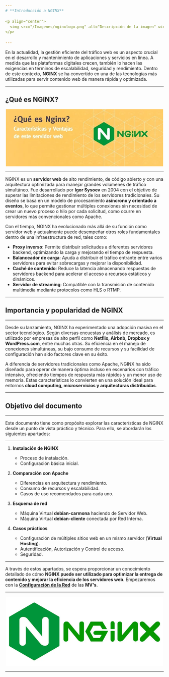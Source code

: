 ```yaml
---
# **Introducción a NGINX**  

<p align="center">
  <img src="/Imagenes/nginxlogo.png" alt="Descripción de la imagen" width="500"/>
</p> 

---
```

En la actualidad, la gestión eficiente del tráfico web es un aspecto crucial en el desarrollo y mantenimiento de aplicaciones y servicios en línea. A medida que las plataformas digitales crecen, también lo hacen las exigencias en términos de escalabilidad, seguridad y rendimiento. Dentro de este contexto, **NGINX** se ha convertido en una de las tecnologías más utilizadas para servir contenido web de manera rápida y optimizada.

---
## **¿Qué es NGINX?**  

<p align="center">
  <img src="/Imagenes/nginx2.jpg" alt="Descripción de la imagen" width="500"/>
</p> 

---
NGINX es un **servidor web** de alto rendimiento, de código abierto y con una arquitectura optimizada para manejar grandes volúmenes de tráfico simultáneo. Fue desarrollado por **Igor Sysoev** en 2004 con el objetivo de superar las limitaciones de rendimiento de los servidores tradicionales. Su diseño se basa en un modelo de procesamiento **asíncrono y orientado a eventos**, lo que permite gestionar múltiples conexiones sin necesidad de crear un nuevo proceso o hilo por cada solicitud, como ocurre en servidores más convencionales como Apache.  

Con el tiempo, NGINX ha evolucionado más allá de su función como servidor web y actualmente puede desempeñar otros roles fundamentales dentro de una infraestructura de red, tales como:  

- **Proxy inverso**: Permite distribuir solicitudes a diferentes servidores backend, optimizando la carga y mejorando el tiempo de respuesta.  
- **Balanceador de carga**: Ayuda a distribuir el tráfico entrante entre varios servidores para evitar sobrecargas y mejorar la disponibilidad.  
- **Caché de contenido**: Reduce la latencia almacenando respuestas de servidores backend para acelerar el acceso a recursos estáticos y dinámicos.  
- **Servidor de streaming**: Compatible con la transmisión de contenido multimedia mediante protocolos como HLS o RTMP.  

---
## **Importancia y popularidad de NGINX**  

---
Desde su lanzamiento, NGINX ha experimentado una adopción masiva en el sector tecnológico. Según diversas encuestas y análisis de mercado, es utilizado por empresas de alto perfil como **Netflix, Airbnb, Dropbox y WordPress.com**, entre muchas otras. Su eficiencia en el manejo de conexiones simultáneas, su bajo consumo de recursos y su facilidad de configuración han sido factores clave en su éxito.  

A diferencia de servidores tradicionales como Apache, NGINX ha sido diseñado para operar de manera óptima incluso en escenarios con tráfico intensivo, ofreciendo tiempos de respuesta más rápidos y un menor uso de memoria. Estas características lo convierten en una solución ideal para entornos **cloud computing, microservicios y arquitecturas distribuidas**.  

---
## **Objetivo del documento**  

---
Este documento tiene como propósito explorar las características de NGINX desde un punto de vista práctico y técnico. Para ello, se abordarán los siguientes apartados:  

---
1. **Instalación de NGINX**  

   - Proceso de instalación.  
   - Configuración básica inicial.  

2. **Comparación con Apache**  

   - Diferencias en arquitectura y rendimiento.  
   - Consumo de recursos y escalabilidad.  
   - Casos de uso recomendados para cada uno.  

3. **Esquema de red**  

   - Máquina Virtual **debian-carmona** haciendo de Servidor Web.
   - Máquina Virtual **debian-cliente** conectada por Red Interna.
   
4. **Casos prácticos**  

   - Configuración de múltiples sitios web en un mismo servidor (**Virtual Hosting**).  
   - Autentificación, Autorización y Control de acceso.  
   - Seguridad.  

 

---
A través de estos apartados, se espera proporcionar un conocimiento detallado de cómo **NGINX puede ser utilizado para optimizar la entrega de contenido y mejorar la eficiencia de los servidores web**. Empezaremos con la [**Configuración de la Red**](Esquema-de-Red.md) de las **MV's**.

---

<p align="center">
  <img src="/Imagenes/Nginx.png" alt="Descripción de la imagen" width="500"/>
</p> 

---
